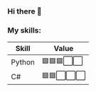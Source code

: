 ### Hi there 👋

### My skills:

<table>
  <thead>
    <tr>
      <th>Skill</th>
      <th>Value</th>
    </tr>
  </thead>
  <tbody>
    <tr>
      <td>Python</td>
      <td>🟦🟦🟦⬜⬜</td>
    </tr>
    <tr>
      <td>C#</td>
      <td>🟦🟦⬜⬜⬜</td>
    </tr>
  </tbody>
</table>
